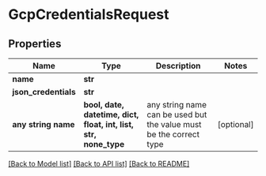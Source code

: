 # GcpCredentialsRequest


## Properties
Name | Type | Description | Notes
------------ | ------------- | ------------- | -------------
**name** | **str** |  | 
**json_credentials** | **str** |  | 
**any string name** | **bool, date, datetime, dict, float, int, list, str, none_type** | any string name can be used but the value must be the correct type | [optional]

[[Back to Model list]](../README.md#documentation-for-models) [[Back to API list]](../README.md#documentation-for-api-endpoints) [[Back to README]](../README.md)


